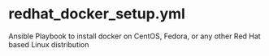 # redhat_docker_setup.yml
Ansible Playbook to install docker on CentOS, Fedora, or any other Red Hat based Linux distribution
